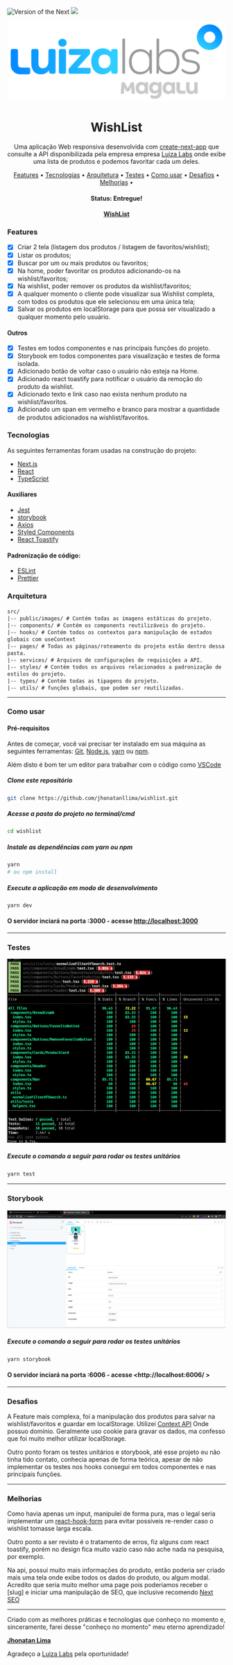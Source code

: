 <div>
  <img src="https://img.shields.io/static/v1?label=Next&message=12.1.0&color=#009CA3%3CCOLOR%3E&style=plastic%3CSTYLE%3E&logo=react%3CLOGO%3E" alt="Version of the Next" />

  <img src="https://img.shields.io/static/v1?label=progress&message=99%&color=#009CA3%3CCOLOR%3E&style=plastic%3CSTYLE%3E&logo=react%3CLOGO%3E" />
</div>

![Logo do Markdown](public/images/png/luiza-labs.png)

<h1 align="center">WishList</h1>

<p align="center">
  Uma aplicação Web responsiva desenvolvida com <a href="https://nextjs.org/">create-next-app</a> que consulte a API disponibilizada pela empresa empresa <a href="https://github.com/luizalabs">Luiza Labs</a> onde exibe uma lista de produtos e podemos favoritar cada um deles.
</p>

<p align="center">
 <a href="#features">Features</a> •
 <a href="#-tecnologias">Tecnologias</a> •
 <a href="#arquitetura">Arquitetura</a> •
 <a href="#testes">Testes</a> •
 <a href="#como-usar">Como usar</a> •
 <a href="#desafios">Desafios</a> •
 <a href="#melhorias">Melhorias</a> •
</p>

<h4 align="center">
	 Status: Entregue!
</h4>

<h4 align="center">
  <a  href="https://wishlist-amber.vercel.app/">
    WishList
  </a>
</h4>

### Features

- [x] Criar 2 tela (listagem dos produtos / listagem de favoritos/wishlist);
- [x] Listar os produtos;
- [x] Buscar por um ou mais produtos ou favoritos;
- [x] Na home, poder favoritar os produtos adicionando-os na wishlist/favoritos;
- [x] Na wishlist, poder remover os produtos da wishlist/favoritos;
- [x] A qualquer momento o cliente pode visualizar sua Wishlist completa, com todos os produtos que ele selecionou em uma única tela;
- [x] Salvar os produtos em localStorage para que possa ser visualizado a qualquer momento pelo usuário.

#### Outros

- [x] Testes em todos componentes e nas principais funções do projeto.
- [x] Storybook em todos componentes para visualização e testes de forma isolada.
- [x] Adicionado botão de voltar caso o usuário não esteja na Home.
- [x] Adicionado react toastify para notificar o usuário da remoção do produto da wishlist.
- [x] Adicionado texto e link caso nao exista nenhum produto na wishlist/favoritos.
- [x] Adicionado um span em vermelho e branco para mostrar a quantidade de produtos adicionados na wishlist/favoritos.

### Tecnologias

As seguintes ferramentas foram usadas na construção do projeto:

- [Next.js](https://nextjs.org/)
- [React](https://pt-br.reactjs.org/)
- [TypeScript](https://www.typescriptlang.org/)


#### Auxiliares

- [Jest](https://jestjs.io/)
- [storybook](https://storybook.js.org/)
- [Axios](https://github.com/axios/axios)
- [Styled Components](https://styled-components.com/)
- [React Toastify](https://www.npmjs.com/package/react-toastify)

#### Padronização de código:

- [ESLint](https://eslint.org/)
- [Prettier](https://prettier.io/)

### Arquitetura

```shell
src/
|-- public/images/ # Contém todas as imagens estáticas do projeto.
|-- components/ # Contém os components reutilizáveis do projeto.
|-- hooks/ # Contém todos os contextos para manipulação de estados globais com useContext
|-- pages/ # Todas as páginas/roteamento do projeto estão dentro dessa pasta.
|-- services/ # Arquivos de configurações de requisições a API.
|-- styles/ # Contém todos os arquivos relacionados a padronização de estilos do projeto.
|-- types/ # Contém todas as tipagens do projeto.
|-- utils/ # funções globais, que podem ser reutilizadas.
```
---

### Como usar
#### Pré-requisitos

Antes de começar, você vai precisar ter instalado em sua máquina as seguintes ferramentas:
[Git](https://git-scm.com), [Node.js](https://nodejs.org/en/), [yarn](https://yarnpkg.com/) ou [npm](https://www.npmjs.com/package/npm).

Além disto é bom ter um editor para trabalhar com o código como [VSCode](https://code.visualstudio.com/)

##### Clone este repositório
```bash
git clone https://github.com/jhonatanllima/wishlist.git
```
##### Acesse a pasta do projeto no terminal/cmd
```bash
cd wishlist
```
##### Instale as dependências com yarn ou npm
```bash
yarn
# ou npm install
```
##### Execute a aplicação em modo de desenvolvimento
```bash
yarn dev
```
#### O servidor inciará na porta :3000 - acesse <http://localhost:3000>

---

### Testes

![Terminado com testes](public/images/png/tests.png)

##### Execute o comando a seguir para rodar os testes unitários
```bash
yarn test
```
___

### Storybook

![Terminado com testes](public/images/png/storybook.png)

##### Execute o comando a seguir para rodar os testes unitários
```bash
yarn storybook
```

#### O servidor inciará na porta :6006 - acesse <http://localhost:6006/ >
___


### Desafios
<p> A Feature mais complexa, foi a manipulação dos produtos para salvar na wishlist/favoritos e guardar em localStorage. Utilizei <a href="https://pt-br.reactjs.org/">Context API</a> Onde possuo domínio. Geralmente uso cookie para gravar os dados, ma confesso que foi muito melhor utilizar localStorage.

Outro ponto foram os testes unitários e storybook, até esse projeto eu não tinha tido contato, conhecia apenas de forma teórica, apesar de não implementar os testes nos hooks consegui em todos componentes e nas principais funções.
</p>

---

### Melhorias
<p> Como havia apenas um input, manipulei de forma pura, mas o legal seria implementar um <a href="https://react-hook-form.com/">react-hook-form</a> para evitar possíveis re-render caso o wishlist tomasse larga escala.

Outro ponto a ser revisto é o tratamento de erros, fiz alguns com react toastify, porém no design fica muito vazio caso não ache nada na pesquisa, por exemplo.

Na api, possuí muito mais informações do produto, então poderia ser criado mais uma tela onde exibe todos os dados do produto, ou algum modal. Acredito que seria muito melhor uma page pois poderíamos receber o [slug] e iniciar uma manipulação de SEO, que inclusive recomendo <a href="https://www.npmjs.com/package/next-seo">Next SEO</a></p>

---

<p>Criado com as melhores práticas e tecnologias que conheço no momento e, sinceramente, farei desse "conheço no momento" meu eterno aprendizado!</p>

<strong><a href="https://jhonatanlima.com.br/">Jhonatan Lima</a></strong>


<p>Agradeço a <a href="https://github.com/luizalabs">Luiza Labs</a> pela oportunidade!</p>

